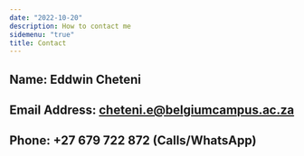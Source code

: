 ```yaml
---
date: "2022-10-20"
description: How to contact me
sidemenu: "true"
title: Contact
---
```



Name: Eddwin Cheteni
---

Email Address: cheteni.e@belgiumcampus.ac.za
---

Phone: +27 679 722 872 (Calls/WhatsApp)
---


